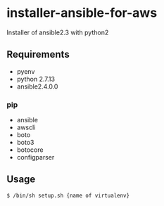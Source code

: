 # installer-ansible-for-aws
Installer of ansible2.3 with python2

## Requirements
- pyenv
- python 2.7.13
- ansible2.4.0.0

### pip
- ansible
- awscli
- boto
- boto3
- botocore
- configparser

## Usage

```
$ /bin/sh setup.sh {name of virtualenv}
```
